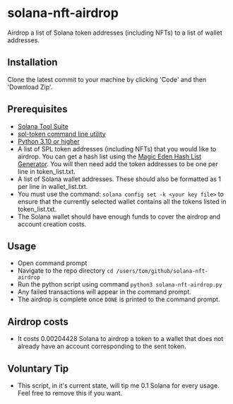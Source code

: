 # solana-nft-airdrop
Airdrop a list of Solana token addresses (including NFTs) to a list of wallet addresses. 

## Installation
Clone the latest commit to your machine by clicking 'Code' and then 'Download Zip'.

## Prerequisites
* [Solana Tool Suite](https://docs.solana.com/cli/install-solana-cli-tools)
* [spl-token command line utility](prerequisite)
* [Python 3.10 or higher](https://www.python.org/download/releases/3.1/)
* A list of SPL token addresses (including NFTs) that you would like to airdrop. You can get a hash list using the [Magic Eden Hash List Generator](https://magiceden-io.webpkgcache.com/doc/-/s/magiceden.io/mintlist-tool). You will then need add the token addresses to be one per line in token_list.txt.
* A list of Solana wallet addresses. These should also be formatted as 1 per line in wallet_list.txt.
* You must use the command: ```solana config set -k <your key file>``` to ensure that the currently selected wallet contains all the tokens listed in token_list.txt.
* The Solana wallet should have enough funds to cover the airdrop and account creation costs.

## Usage
* Open command prompt
* Navigate to the repo directory ```cd /users/tom/github/solana-nft-airdrop```
* Run the python script using command ```python3 solana-nft-airdrop.py```
* Any failed transactions will appear in the command prompt.
* The airdrop is complete once ```DONE``` is printed to the command prompt.

## Airdrop costs
* It costs 0.00204428 Solana to airdrop a token to a wallet that does not already have an account corresponding to the sent token.

## Voluntary Tip
* This script, in it's current state, will tip me 0.1 Solana for every usage. Feel free to remove this if you want.


